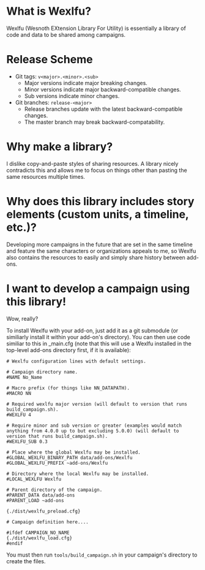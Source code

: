 # What is Wexlfu?
Wexlfu (Wesnoth EXtension Library For Utility) is essentially a library of code and data to be shared among campaigns.

# Release Scheme
* Git tags: `v<major>.<minor>.<sub>`
  * Major versions indicate major breaking changes.
  * Minor versions indicate major backward-compatible changes.
  * Sub versions indicate minor changes.
* Git branches: `release-<major>`
  * Release branches update with the latest backward-compatible changes.
  * The master branch may break backward-compatability.

# Why make a library?
I dislike copy-and-paste styles of sharing resources. A library nicely contradicts this and allows me to focus on things other than pasting the same resources multiple times.

# Why does this library includes story elements (custom units, a timeline, etc.)?
Developing more campaigns in the future that are set in the same timeline and feature the same characters or organizations appeals to me, so Wexlfu also contains the resources to easily and simply share history between add-ons.

# I want to develop a campaign using this library!
Wow, really?

To install Wexlfu with your add-on, just add it as a git submodule (or similiarly install it within your add-on's directory).
You can then use code similiar to this in _main.cfg (note that this will use a Wexlfu installed in the top-level add-ons directory first, if it is available):

```
# Wexlfu configuration lines with default settings.

# Campaign directory name.
#NAME No_Name

# Macro prefix (for things like NN_DATAPATH).
#MACRO NN

# Required wexlfu major version (will default to version that runs build_campaign.sh).
#WEXLFU 4

# Require minor and sub version or greater (examples would match anything from 4.0.0 up to but excluding 5.0.0) (will default to version that runs build_campaign.sh).
#WEXLFU_SUB 0.3

# Place where the global Wexlfu may be installed.
#GLOBAL_WEXLFU_BINARY_PATH data/add-ons/Wexlfu
#GLOBAL_WEXLFU_PREFIX ~add-ons/Wexlfu

# Directory where the local Wexlfu may be installed.
#LOCAL_WEXLFU Wexlfu

# Parent directory of the campaign.
#PARENT_DATA data/add-ons
#PARENT_LOAD ~add-ons

{./dist/wexlfu_preload.cfg}

# Campaign definition here....

#ifdef CAMPAIGN_NO_NAME
{./dist/wexlfu_load.cfg}
#endif
```

You must then run `tools/build_campaign.sh` in your campaign's directory to create the files.
